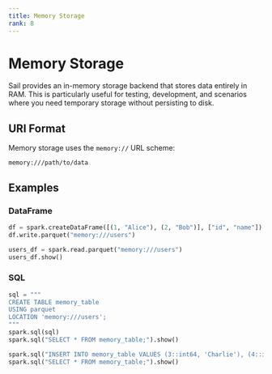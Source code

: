 ```yaml
---
title: Memory Storage
rank: 8
---
```


# Memory Storage

Sail provides an in-memory storage backend that stores data entirely in RAM. This is particularly useful for testing, development, and scenarios where you need temporary storage without persisting to disk.

## URI Format

Memory storage uses the `memory://` URL scheme:

```
memory:///path/to/data
```

## Examples

### DataFrame

```python
df = spark.createDataFrame([(1, "Alice"), (2, "Bob")], ["id", "name"])
df.write.parquet("memory:///users")

users_df = spark.read.parquet("memory:///users")
users_df.show()
```

### SQL

```python
sql = """
CREATE TABLE memory_table
USING parquet
LOCATION 'memory:///users';
"""
spark.sql(sql)
spark.sql("SELECT * FROM memory_table;").show()

spark.sql("INSERT INTO memory_table VALUES (3::int64, 'Charlie'), (4::int64, 'David');")
spark.sql("SELECT * FROM memory_table;").show()
```
